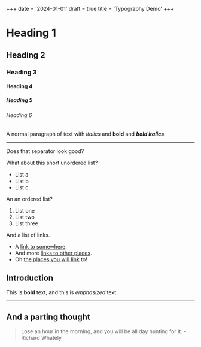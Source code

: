 +++
date = '2024-01-01'
draft = true
title = 'Typography Demo'
+++

# Heading 1
## Heading 2
### Heading 3
#### Heading 4
##### Heading 5
###### Heading 6

A normal paragraph of text with *italics* and **bold** and ***bold italics***.

***

Does that separator look good?

What about this short unordered list?

- List a
- List b
- List c

An an ordered list?

1. List one
2. List two
3. List three

And a list of links.

- A [link to somewhere](/).
- And more [links to other places](/).
- Oh [the places you will link](/) to!

## Introduction

This is **bold** text, and this is *emphasized* text.

***

## And a parting thought

> Lose an hour in the morning, and you will be all day hunting for it. - Richard Whately
